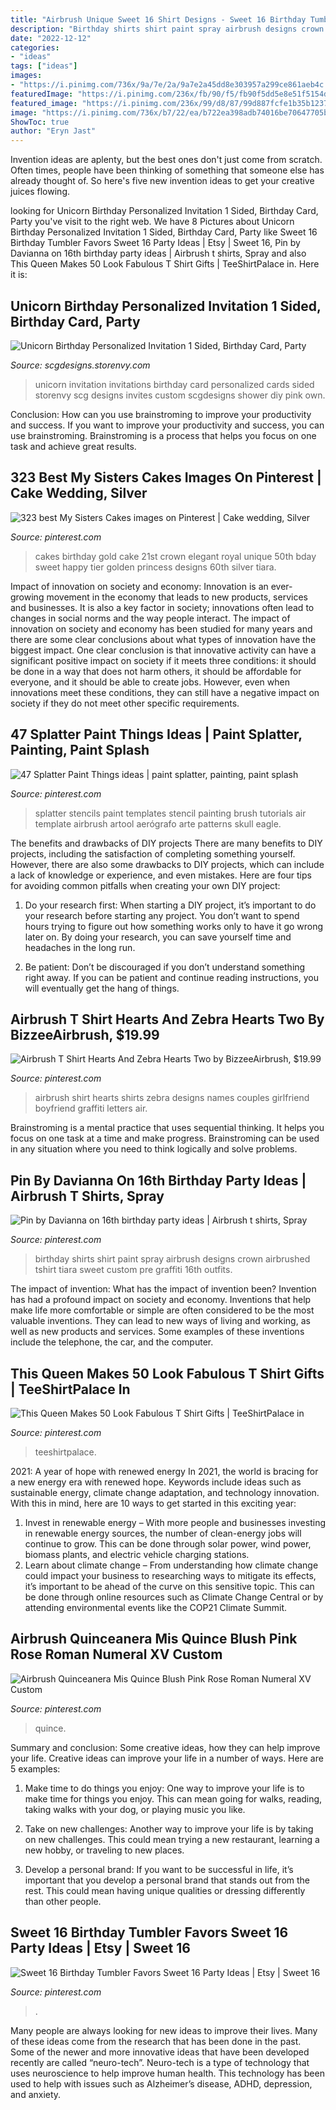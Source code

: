 ```yaml
---
title: "Airbrush Unique Sweet 16 Shirt Designs - Sweet 16 Birthday Tumbler Favors Sweet 16 Party Ideas"
description: "Birthday shirts shirt paint spray airbrush designs crown airbrushed tshirt tiara sweet custom pre graffiti 16th outfits"
date: "2022-12-12"
categories:
- "ideas"
tags: ["ideas"]
images:
- "https://i.pinimg.com/736x/9a/7e/2a/9a7e2a45dd8e303957a299ce861aeb4c.jpg"
featuredImage: "https://i.pinimg.com/236x/fb/90/f5/fb90f5dd5e8e51f5154d81630c3c2929--paint-splatter-stencils.jpg"
featured_image: "https://i.pinimg.com/236x/99/d8/87/99d887fcfe1b35b123765cb1148b6439.jpg?nii=t"
image: "https://i.pinimg.com/736x/b7/22/ea/b722ea398adb74016be70647705b7a8c.jpg"
ShowToc: true
author: "Eryn Jast"
---
```



Invention ideas are aplenty, but the best ones don't just come from scratch. Often times, people have been thinking of something that someone else has already thought of. So here's five new invention ideas to get your creative juices flowing.

	

		
looking for Unicorn Birthday Personalized Invitation 1 Sided, Birthday Card, Party you've visit to the right web. We have 8 Pictures about Unicorn Birthday Personalized Invitation 1 Sided, Birthday Card, Party like Sweet 16 Birthday Tumbler Favors Sweet 16 Party Ideas | Etsy | Sweet 16, Pin by Davianna on 16th birthday party ideas | Airbrush t shirts, Spray and also This Queen Makes 50 Look Fabulous T Shirt Gifts | TeeShirtPalace in. Here it is:
		
    
## Unicorn Birthday Personalized Invitation 1 Sided, Birthday Card, Party

<img loading=lazy src="http://d2a2wjuuf1c30f.cloudfront.net/product_photos/48029884/UNICORN-DEMO_original.jpg" onerror="this.onerror=null;this.src='https://tse2.mm.bing.net/th?id=OIP.43vXwzexgfyC5AMmHyuUzwHaHa&amp;pid=15.1';" alt="Unicorn Birthday Personalized Invitation 1 Sided, Birthday Card, Party">

_Source: scgdesigns.storenvy.com_

>unicorn invitation invitations birthday card personalized cards sided storenvy scg designs invites custom scgdesigns shower diy pink own. 

	

Conclusion: How can you use brainstroming to improve your productivity and success.
If you want to improve your productivity and success, you can use brainstroming. Brainstroming is a process that helps you focus on one task and achieve great results.

    
## 323 Best My Sisters Cakes Images On Pinterest | Cake Wedding, Silver

<img loading=lazy src="https://i.pinimg.com/736x/fd/0b/a1/fd0ba196818a5caebea5e50b1713331b--white-birthday-cakes-unique-cakes.jpg" onerror="this.onerror=null;this.src='https://tse3.mm.bing.net/th?id=OIP.tEJ_X-pW8pppjAjZs9xF3AHaJ0&amp;pid=15.1';" alt="323 best My Sisters Cakes images on Pinterest | Cake wedding, Silver">

_Source: pinterest.com_

>cakes birthday gold cake 21st crown elegant royal unique 50th bday sweet happy tier golden princess designs 60th silver tiara. 

	

Impact of innovation on society and economy:
Innovation is an ever-growing movement in the economy that leads to new products, services and businesses. It is also a key factor in society; innovations often lead to changes in social norms and the way people interact. The impact of innovation on society and economy has been studied for many years and there are some clear conclusions about what types of innovation have the biggest impact. 
One clear conclusion is that innovative activity can have a significant positive impact on society if it meets three conditions: it should be done in a way that does not harm others, it should be affordable for everyone, and it should be able to create jobs. However, even when innovations meet these conditions, they can still have a negative impact on society if they do not meet other specific requirements.

    
## 47 Splatter Paint Things Ideas | Paint Splatter, Painting, Paint Splash

<img loading=lazy src="https://i.pinimg.com/236x/fb/90/f5/fb90f5dd5e8e51f5154d81630c3c2929--paint-splatter-stencils.jpg" onerror="this.onerror=null;this.src='https://tse3.mm.bing.net/th?id=OIP.iseUn8leqK5yw_9_lPudlgAAAA&amp;pid=15.1';" alt="47 Splatter Paint Things ideas | paint splatter, painting, paint splash">

_Source: pinterest.com_

>splatter stencils paint templates stencil painting brush tutorials air template airbrush artool aerógrafo arte patterns skull eagle. 

	

The benefits and drawbacks of DIY projects
There are many benefits to DIY projects, including the satisfaction of completing something yourself. However, there are also some drawbacks to DIY projects, which can include a lack of knowledge or experience, and even mistakes. Here are four tips for avoiding common pitfalls when creating your own DIY project:
1. Do your research first: When starting a DIY project, it’s important to do your research before starting any project. You don’t want to spend hours trying to figure out how something works only to have it go wrong later on. By doing your research, you can save yourself time and headaches in the long run.

2. Be patient: Don’t be discouraged if you don’t understand something right away. If you can be patient and continue reading instructions, you will eventually get the hang of things.

    
## Airbrush T Shirt Hearts And Zebra Hearts Two By BizzeeAirbrush, $19.99

<img loading=lazy src="https://i.pinimg.com/originals/b3/b0/d5/b3b0d585285bec822a2715c09321b8d6.jpg" onerror="this.onerror=null;this.src='https://tse4.mm.bing.net/th?id=OIP.s7DVhShb7IIqJxXAkyG41gHaG8&amp;pid=15.1';" alt="Airbrush T Shirt Hearts And Zebra Hearts Two by BizzeeAirbrush, $19.99">

_Source: pinterest.com_

>airbrush shirt hearts shirts zebra designs names couples girlfriend boyfriend graffiti letters air. 

	

Brainstroming is a mental practice that uses sequential thinking. It helps you focus on one task at a time and make progress. Brainstroming can be used in any situation where you need to think logically and solve problems.

    
## Pin By Davianna On 16th Birthday Party Ideas | Airbrush T Shirts, Spray

<img loading=lazy src="https://i.pinimg.com/736x/b7/22/ea/b722ea398adb74016be70647705b7a8c.jpg" onerror="this.onerror=null;this.src='https://tse3.mm.bing.net/th?id=OIP.6T1zwurEKqTIQ339lX2cPwHaI1&amp;pid=15.1';" alt="Pin by Davianna on 16th birthday party ideas | Airbrush t shirts, Spray">

_Source: pinterest.com_

>birthday shirts shirt paint spray airbrush designs crown airbrushed tshirt tiara sweet custom pre graffiti 16th outfits. 

	

The impact of invention: What has the impact of invention been?
Invention has had a profound impact on society and economy. Inventions that help make life more comfortable or simple are often considered to be the most valuable inventions. They can lead to new ways of living and working, as well as new products and services. Some examples of these inventions include the telephone, the car, and the computer.

    
## This Queen Makes 50 Look Fabulous T Shirt Gifts | TeeShirtPalace In

<img loading=lazy src="https://i.pinimg.com/736x/60/7d/1d/607d1da185d2b9ee0eb52174a8f36195.jpg" onerror="this.onerror=null;this.src='https://tse1.mm.bing.net/th?id=OIP.r0AgF7FrHt8m8_ZpYtbv3QHaIP&amp;pid=15.1';" alt="This Queen Makes 50 Look Fabulous T Shirt Gifts | TeeShirtPalace in">

_Source: pinterest.com_

>teeshirtpalace. 

	

2021: A year of hope with renewed energy
In 2021, the world is bracing for a new energy era with renewed hope. Keywords include ideas such as sustainable energy, climate change adaptation, and technology innovation. With this in mind, here are 10 ways to get started in this exciting year:
1. Invest in renewable energy – With more people and businesses investing in renewable energy sources, the number of clean-energy jobs will continue to grow. This can be done through solar power, wind power, biomass plants, and electric vehicle charging stations.
2. Learn about climate change – From understanding how climate change could impact your business to researching ways to mitigate its effects, it’s important to be ahead of the curve on this sensitive topic. This can be done through online resources such as Climate Change Central or by attending environmental events like the COP21 Climate Summit.

    
## Airbrush Quinceanera Mis Quince Blush Pink Rose Roman Numeral XV Custom

<img loading=lazy src="https://i.pinimg.com/236x/99/d8/87/99d887fcfe1b35b123765cb1148b6439.jpg?nii=t" onerror="this.onerror=null;this.src='https://tse4.mm.bing.net/th?id=OIP.Fcp0EreuSltpP8R0hiNowAAAAA&amp;pid=15.1';" alt="Airbrush Quinceanera Mis Quince Blush Pink Rose Roman Numeral XV Custom">

_Source: pinterest.com_

>quince. 

	

Summary and conclusion: Some creative ideas, how they can help improve your life.
Creative ideas can improve your life in a number of ways. Here are 5 examples:
1. Make time to do things you enjoy: One way to improve your life is to make time for things you enjoy. This can mean going for walks, reading, taking walks with your dog, or playing music you like.

2. Take on new challenges: Another way to improve your life is by taking on new challenges. This could mean trying a new restaurant, learning a new hobby, or traveling to new places.

3. Develop a personal brand: If you want to be successful in life, it’s important that you develop a personal brand that stands out from the rest. This could mean having unique qualities or dressing differently than other people.


    
## Sweet 16 Birthday Tumbler Favors Sweet 16 Party Ideas | Etsy | Sweet 16

<img loading=lazy src="https://i.pinimg.com/736x/9a/7e/2a/9a7e2a45dd8e303957a299ce861aeb4c.jpg" onerror="this.onerror=null;this.src='https://tse1.mm.bing.net/th?id=OIP.5XkgVIO-TsGxtTc_n8LBIgHaHa&amp;pid=15.1';" alt="Sweet 16 Birthday Tumbler Favors Sweet 16 Party Ideas | Etsy | Sweet 16">

_Source: pinterest.com_

>. 

	

Many people are always looking for new ideas to improve their lives. Many of these ideas come from the research that has been done in the past. Some of the newer and more innovative ideas that have been developed recently are called “neuro-tech”. Neuro-tech is a type of technology that uses neuroscience to help improve human health. This technology has been used to help with issues such as Alzheimer’s disease, ADHD, depression, and anxiety.

